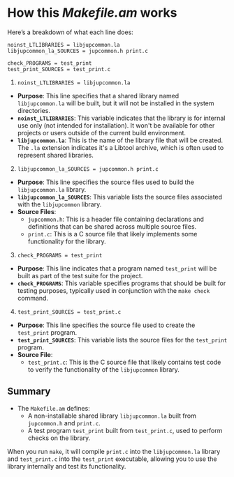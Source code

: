 # How this _Makefile.am_ works

Here’s a breakdown of what each line does:

```
noinst_LTLIBRARIES = libjupcommon.la
libjupcommon_la_SOURCES = jupcommon.h print.c

check_PROGRAMS = test_print
test_print_SOURCES = test_print.c
```

1. `noinst_LTLIBRARIES = libjupcommon.la`
- **Purpose**: This line specifies that a shared library named `libjupcommon.la` will be built, but it will not be installed in the system directories.
- **`noinst_LTLIBRARIES`**: This variable indicates that the library is for internal use only (not intended for installation). It won't be available for other projects or users outside of the current build environment.
- **`libjupcommon.la`**: This is the name of the library file that will be created. The `.la` extension indicates it's a Libtool archive, which is often used to represent shared libraries.

2. `libjupcommon_la_SOURCES = jupcommon.h print.c`
- **Purpose**: This line specifies the source files used to build the `libjupcommon.la` library.
- **`libjupcommon_la_SOURCES`**: This variable lists the source files associated with the `libjupcommon` library.
- **Source Files**:
  - `jupcommon.h`: This is a header file containing declarations and definitions that can be shared across multiple source files.
  - `print.c`: This is a C source file that likely implements some functionality for the library.

3. `check_PROGRAMS = test_print`
- **Purpose**: This line indicates that a program named `test_print` will be built as part of the test suite for the project.
- **`check_PROGRAMS`**: This variable specifies programs that should be built for testing purposes, typically used in conjunction with the `make check` command.
  
4. `test_print_SOURCES = test_print.c`
- **Purpose**: This line specifies the source file used to create the `test_print` program.
- **`test_print_SOURCES`**: This variable lists the source files for the `test_print` program.
- **Source File**:
  - `test_print.c`: This is the C source file that likely contains test code to verify the functionality of the `libjupcommon` library.

## Summary

- The `Makefile.am` defines:
  - A non-installable shared library `libjupcommon.la` built from `jupcommon.h` and `print.c`.
  - A test program `test_print` built from `test_print.c`, used to perform checks on the library.
  
When you run `make`, it will compile `print.c` into the `libjupcommon.la` library and `test_print.c` into the `test_print` executable, allowing you to use the library internally and test its functionality.